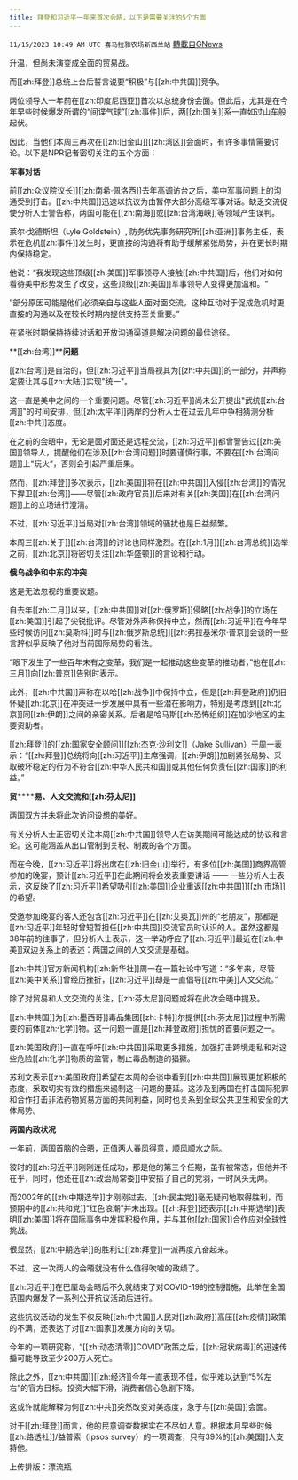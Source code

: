 ```yaml
---
title: 拜登和习近平一年来首次会晤，以下是需要关注的5个方面
---
```

`11/15/2023 10:49 AM UTC 喜马拉雅农场新西兰站` [轉載自GNews](https://gnews.org/articles/1978988)

升温，但尚未演变成全面的贸易战。

而[[zh:拜登]]总统上台后誓言说要“积极”与[[zh:中共国]]竞争。

两位领导人一年前在[[zh:印度尼西亚]]首次以总统身份会面。但此后，尤其是在今年早些时候爆发所谓的“间谍气球”[[zh:事件]]后，两[[zh:国关]]系一直如过山车般起伏。

因此，当他们本周三再次在[[zh:旧金山]][[zh:湾区]]会面时，有许多事情需要讨论。以下是NPR记者密切关注的五个方面：

**军****事****对话**

前[[zh:众议院议长]][[zh:南希·佩洛西]]去年高调访台之后，美中军事问题上的沟通受到打击。[[zh:中共国]]迅速以抗议为由暂停大部分高级军事对话。缺乏交流促使分析人士警告称，两国可能在[[zh:南海]]或[[zh:台湾海峡]]等领域产生误判。

莱尔·戈德斯坦（Lyle Goldstein）, 防务优先事务研究所[[zh:亚洲]]事务主任，表示在危机[[zh:事件]]发生时，更直接的沟通将有助于缓解紧张局势，并在更长时期内保持稳定。

他说：“我发现这些顶级[[zh:美国]]军事领导人接触[[zh:中共国]]后，他们对如何看待美中形势发生了改变，这些顶级[[zh:美国]]军事领导人变得更加温和。“

”部分原因可能是他们必须亲自与这些人面对面交流，这种互动对于促成危机时更直接的沟通以及在较长时期内提供支持至关重要。”

在紧张时期保持持续对话和开放沟通渠道是解决问题的最佳途径。

**[[zh:台湾]]****问题**

[[zh:台湾]]是自治的，但[[zh:习近平]]当局视其为[[zh:中共国]]的一部分，并声称定要让其与[[zh:大陆]]实现"统一"。

这一直是美中之间的一个重要问题。尽管[[zh:习近平]]尚未公开提出"武统[[zh:台湾]]"的时间安排，但[[zh:太平洋]]两岸的分析人士在过去几年中争相猜测分析[[zh:中共]]态度。

在之前的会晤中，无论是面对面还是远程交流，[[zh:习近平]]都曾警告过[[zh:美国]]领导人，提醒他们在涉及[[zh:台湾问题]]时要谨慎行事，不要在[[zh:台湾问题]]上"玩火”，否则会引起严重后果。

然而，[[zh:拜登]]多次表示，[[zh:美国]]将在[[zh:中共国]]入侵[[zh:台湾]]的情况下捍卫[[zh:台湾]]——尽管[[zh:政府官员]]后来对有关[[zh:美国]]在[[zh:台湾问题]]上的立场进行澄清。

不过，[[zh:习近平]]当局对[[zh:台湾]]领域的骚扰也是日益频繁。

本周三[[zh:关于]][[zh:台湾]]的讨论也同样激烈。在[[zh:1月]][[zh:台湾总统]]选举之前，[[zh:北京]]将密切关注[[zh:华盛顿]]的言论和行动。

**俄****乌战****争和中****东****的冲突**

这是无法忽视的重要议题。

自去年[[zh:二月]]以来，[[zh:中共国]]对[[zh:俄罗斯]]侵略[[zh:战争]]的立场在[[zh:美国]]引起了尖锐批评。尽管对外声称保持中立，然而[[zh:习近平]]在今年早些时候访问[[zh:莫斯科]]时与[[zh:俄罗斯总统]][[zh:弗拉基米尔·普京]]会谈的一些言辞似乎反映了他对当前国际局势的看法。

“眼下发生了一些百年未有之变革，我们是一起推动这些变革的推动者，”他在[[zh:三月]]向[[zh:普京]]告别时表示。

此外，[[zh:中共国]]声称在以哈[[zh:战争]]中保持中立，但是[[zh:拜登政府]]仍旧怀疑[[zh:北京]]在冲突进一步发展中具有一些潜在影响力，特别是考虑到[[zh:北京]]同[[zh:伊朗]]之间的亲密关系。后者是哈马斯[[zh:恐怖组织]]在加沙地区的主要资助者。

[[zh:拜登]]的[[zh:国家安全顾问]][[zh:杰克·沙利文]]（Jake Sullivan）于周一表示：“[[zh:拜登]]总统将向[[zh:习近平]]主席强调，[[zh:伊朗]]加剧紧张局势、采取破坏稳定的行为不符合[[zh:中华人民共和国]]或其他任何负责任[[zh:国家]]的利益。”

**贸****易、人文交流和[[zh:芬太尼]]**

两国双方并未将此次访问设想的美好。

有关分析人士正密切关注本周[[zh:中共国]]领导人在访美期间可能达成的协议和言论。这可能涵盖从出口管制到关税、制裁的各个方面。

而在今晚，[[zh:习近平]]将出席在[[zh:旧金山]]举行，有多位[[zh:美国]]商界高管参加的晚宴，预计[[zh:习近平]]在此期间将会发表重要讲话 —— 一些分析人士表示，这反映了[[zh:习近平]]希望吸引[[zh:美国]]企业重返[[zh:中共国]][[zh:市场]]的希望。

受邀参加晚宴的客人还包含[[zh:习近平]]在[[zh:艾奥瓦]]州的“老朋友”，那都是[[zh:习近平]]年轻时曾短暂担任[[zh:中共国]]交流官员时认识的人。虽然这都是38年前的往事了，但分析人士表示，这一举动呼应了[[zh:习近平]]最近在[[zh:中美]]双边关系上的表述：两国之间的人文交流是基础。

[[zh:中共]]官方新闻机构[[zh:新华社]]周一在一篇社论中写道：“多年来，尽管[[zh:美中关系]]曾经历挫折，[[zh:习近平]]却是一直倡导[[zh:中美]]人文交流。”

除了对贸易和人文交流的关注，[[zh:芬太尼]]问题或将在此次会晤中提及。

[[zh:中共国]]为[[zh:墨西哥]]毒品集团[[zh:卡特]]尔提供[[zh:芬太尼]]过程中所需要的前体[[zh:化学]]物。这一问题一直是[[zh:拜登政府]]担忧的首要问题之一。

[[zh:美国政府]]一直在呼吁[[zh:中共国]]采取更多措施，加强打击跨境走私和对这些危险[[zh:化学]]物质的监管，制止毒品制造的猖獗。

苏利文表示[[zh:美国政府]]希望在本周的会谈中看到[[zh:中共国]]展现更加积极的态度，采取切实有效的措施来遏制这一问题的蔓延。这涉及到两国在打击国际犯罪和合作打击非法药物贸易方面的共同利益，同时也关系到全球公共卫生和安全的大体局势。

**两国内政状况**

一年前，两国首脑的会晤，正值两人春风得意，顺风顺水之际。

彼时的[[zh:习近平]]刚刚连任成功，那是他的第三个任期，虽有被常态，但他并不在乎，同时，他还在[[zh:政治局常委]]中安插了自己的党羽，一时风头无两。

而2002年的[[zh:中期选举]]才刚刚过去，[[zh:民主党]]毫无疑问地取得胜利，而预期中的[[zh:共和党]]“红色浪潮”并未出现。[[zh:拜登]]还表示[[zh:中期选举]]表明[[zh:美国]]将在国际事务中发挥积极作用，并与其他[[zh:国家]]合作应对全球性挑战。

很显然，[[zh:中期选举]]的胜利让[[zh:拜登]]一派再度亢奋起来。

不过，这一次两人的会晤就没有什么值得吹嘘的政绩了。

[[zh:习近平]]在巴厘岛会晤后不久就结束了对COVID-19的控制措施，此举在全国范围内爆发了一系列公开抗议活动后进行。

这些抗议活动的发生不仅反映[[zh:中共国]]人民对[[zh:政府]]高压[[zh:疫情]]政策的不满，还表达了对[[zh:国家]]发展方向的关切。

今年的一项研究称，“[[zh:动态清零]]COVID”政策之后，[[zh:冠状病毒]]的迅速传播可能导致至少200万人死亡。

除此之外，[[zh:中共国]][[zh:经济]]今年一直表现不佳，似乎难以达到“5%左右”的官方目标。投资大幅下滑，消费者信心急剧下降。

这或许就能解释为何[[zh:中共]]突然改变对美态度，急于与[[zh:美国]]会面。

对于[[zh:拜登]]而言，他的民意调查数据实在不尽如人意。根据本月早些时候[[zh:路透社]]/益普索（Ipsos survey）的一项调查，只有39%的[[zh:美国]]人支持他。


上传排版：漂流瓶

